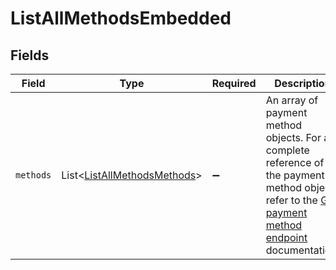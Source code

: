 # ListAllMethodsEmbedded


## Fields

| Field                                                                                                                                                            | Type                                                                                                                                                             | Required                                                                                                                                                         | Description                                                                                                                                                      |
| ---------------------------------------------------------------------------------------------------------------------------------------------------------------- | ---------------------------------------------------------------------------------------------------------------------------------------------------------------- | ---------------------------------------------------------------------------------------------------------------------------------------------------------------- | ---------------------------------------------------------------------------------------------------------------------------------------------------------------- |
| `methods`                                                                                                                                                        | List\<[ListAllMethodsMethods](../../models/operations/ListAllMethodsMethods.md)>                                                                                 | :heavy_minus_sign:                                                                                                                                               | An array of payment method objects. For a complete<br/>reference of the payment method object, refer to the [Get payment method endpoint](get-method)<br/>documentation. |